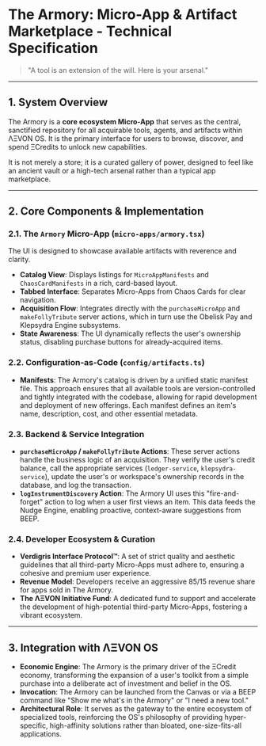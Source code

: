 
# The Armory: Micro-App & Artifact Marketplace - Technical Specification

> "A tool is an extension of the will. Here is your arsenal."

---

## 1. System Overview

The Armory is a **core ecosystem Micro-App** that serves as the central, sanctified repository for all acquirable tools, agents, and artifacts within ΛΞVON OS. It is the primary interface for users to browse, discover, and spend ΞCredits to unlock new capabilities.

It is not merely a store; it is a curated gallery of power, designed to feel like an ancient vault or a high-tech arsenal rather than a typical app marketplace.

---

## 2. Core Components & Implementation

### 2.1. The `Armory` Micro-App (`micro-apps/armory.tsx`)
The UI is designed to showcase available artifacts with reverence and clarity.
- **Catalog View**: Displays listings for `MicroAppManifests` and `ChaosCardManifests` in a rich, card-based layout.
- **Tabbed Interface**: Separates Micro-Apps from Chaos Cards for clear navigation.
- **Acquisition Flow**: Integrates directly with the `purchaseMicroApp` and `makeFollyTribute` server actions, which in turn use the Obelisk Pay and Klepsydra Engine subsystems.
- **State Awareness**: The UI dynamically reflects the user's ownership status, disabling purchase buttons for already-acquired items.

### 2.2. Configuration-as-Code (`config/artifacts.ts`)
- **Manifests**: The Armory's catalog is driven by a unified static manifest file. This approach ensures that all available tools are version-controlled and tightly integrated with the codebase, allowing for rapid development and deployment of new offerings. Each manifest defines an item's name, description, cost, and other essential metadata.

### 2.3. Backend & Service Integration
- **`purchaseMicroApp` / `makeFollyTribute` Actions**: These server actions handle the business logic of an acquisition. They verify the user's credit balance, call the appropriate services (`ledger-service`, `klepsydra-service`), update the user's or workspace's ownership records in the database, and log the transaction.
- **`logInstrumentDiscovery` Action**: The Armory UI uses this "fire-and-forget" action to log when a user first views an item. This data feeds the Nudge Engine, enabling proactive, context-aware suggestions from BEEP.

### 2.4. Developer Ecosystem & Curation
- **Verdigris Interface Protocol™**: A set of strict quality and aesthetic guidelines that all third-party Micro-Apps must adhere to, ensuring a cohesive and premium user experience.
- **Revenue Model**: Developers receive an aggressive 85/15 revenue share for apps sold in The Armory.
- **The ΛΞVON Initiative Fund**: A dedicated fund to support and accelerate the development of high-potential third-party Micro-Apps, fostering a vibrant ecosystem.

---

## 3. Integration with ΛΞVON OS

- **Economic Engine**: The Armory is the primary driver of the ΞCredit economy, transforming the expansion of a user's toolkit from a simple purchase into a deliberate act of investment and belief in the OS.
- **Invocation**: The Armory can be launched from the Canvas or via a BEEP command like "Show me what's in the Armory" or "I need a new tool."
- **Architectural Role**: It serves as the gateway to the entire ecosystem of specialized tools, reinforcing the OS's philosophy of providing hyper-specific, high-affinity solutions rather than bloated, one-size-fits-all applications.
